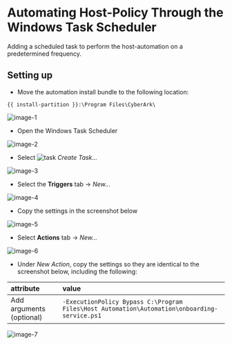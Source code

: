 # Automating Host-Policy Through the Windows Task Scheduler

Adding a scheduled task to perform the host-automation on a predetermined frequency.

## Setting up

- Move the automation install bundle to the following location:
```
{{ install-partition }}:\Program Files\CyberArk\
```
![image-1]

- Open the Windows Task Scheduler

![image-2]

- Select ![task] *Create Task...*

![image-3]

- Select the **Triggers** tab -> *New...*

![image-4]

- Copy the settings in the screenshot below

![image-5]

- Select **Actions** tab -> *New...*

![image-6]

- Under *New Action*, copy the settings so they are identical to the screenshot below, including the following:

 | attribute                | value             |
 | :----------------------  | :---------------- |
 | Add arguments (optional) | `-ExecutionPolicy Bypass C:\Program Files\Host Automation\Automation\onboarding-service.ps1` |

![image-7]



[image-1]: https://github.com/ztwright/policy-automation/images/host-auto-folder.png

[image-2]: https://github.com/ztwright/policy-automation/images/find-task-sched.png

[image-3]: https://github.com/ztwright/policy-automation/images/create-task.png

[task]: https://github.com/ztwright/policy-automation/images/task.png

[image-4]: https://github.com/ztwright/policy-automation/images/trigger.png

[image-5]: https://github.com/ztwright/policy-automation/images/trigger-settings.png

[image-6]: https://github.com/ztwright/policy-automation/images/action.png

[image-7]: https://github.com/ztwright/policy-automation/images/set-exec-policy.png

